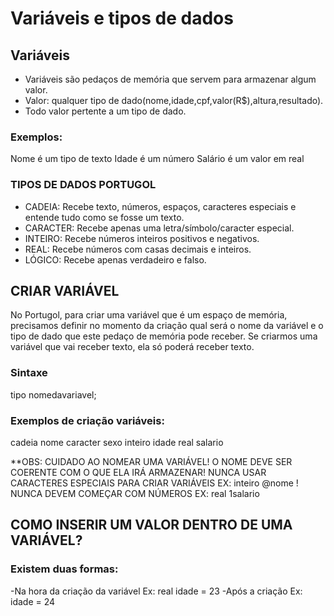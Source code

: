 # Variáveis e tipos de dados

## Variáveis
- Variáveis são pedaços de memória que servem para armazenar algum valor.
- Valor: qualquer tipo de dado(nome,idade,cpf,valor(R$),altura,resultado).
- Todo valor pertente a um tipo de dado.

### Exemplos:
Nome é um tipo de texto
Idade é um número
Salário é um valor em real

### TIPOS DE DADOS PORTUGOL
- CADEIA: Recebe texto, números, espaços, caracteres especiais e entende tudo como se fosse um texto.
- CARACTER: Recebe apenas uma letra/símbolo/caracter especial.
- INTEIRO: Recebe números inteiros positivos e negativos.
- REAL: Recebe números com casas decimais e inteiros.
- LÓGICO: Recebe apenas verdadeiro e falso.

## CRIAR VARIÁVEL
No Portugol, para criar uma variável que é um espaço de memória, precisamos definir no momento da criação 
qual será o nome da variável e o tipo de dado que este pedaço de memória pode receber. 
Se criarmos uma variável que vai 
receber texto, ela só poderá receber texto.

### Sintaxe
tipo nomedavariavel;

### Exemplos de criação variáveis:
cadeia nome
caracter sexo
inteiro idade
real salario

**OBS: 
CUIDADO AO NOMEAR UMA VARIÁVEL! 
O NOME DEVE SER COERENTE COM O QUE ELA IRÁ ARMAZENAR!
NUNCA USAR CARACTERES ESPECIAIS PARA CRIAR VARIÁVEIS EX: inteiro @nome !
NUNCA DEVEM COMEÇAR COM NÚMEROS EX: real 1salario

## COMO INSERIR UM VALOR DENTRO DE UMA VARIÁVEL?

### Existem duas formas:
-Na hora da criação da variável  Ex: real idade = 23
-Após a criação Ex: idade = 24





